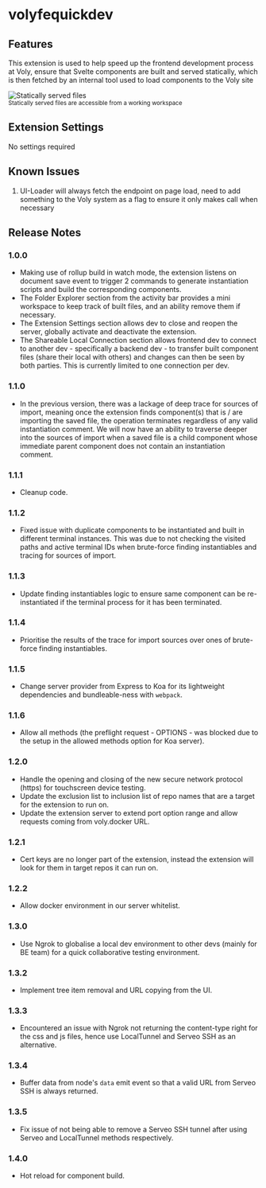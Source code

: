 # volyfequickdev

## Features

This extension is used to help speed up the frontend development process at Voly, ensure that Svelte components are built and served statically, which is then fetched by an internal tool used to load components to the Voly site

![Statically served files](https://ui.voly.co.uk/extension-media/volyfequickdev-treeview.png)
<br /><sup>Statically served files are accessible from a working workspace</sup>

## Extension Settings

No settings required

## Known Issues

1. UI-Loader will always fetch the endpoint on page load, need to add something to the Voly system as a flag to ensure it only makes call when necessary

## Release Notes

### 1.0.0

- Making use of rollup build in watch mode, the extension listens on document save event to trigger 2 commands to generate instantiation scripts and build the corresponding components.
- The Folder Explorer section from the activity bar provides a mini workspace to keep track of built files, and an ability remove them if necessary.
- The Extension Settings section allows dev to close and reopen the server, globally activate and deactivate the extension.
- The Shareable Local Connection section allows frontend dev to connect to another dev - specifically a backend dev - to transfer built component files (share their local with others) and changes can then be seen by both parties. This is currently limited to one connection per dev.

### 1.1.0
- In the previous version, there was a lackage of deep trace for sources of import, meaning once the extension finds component(s) that is / are importing the saved file, the operation terminates regardless of any valid instantiation comment. We will now have an ability to traverse deeper into the sources of import when a saved file is a child component whose immediate parent component does not contain an instantiation comment.

### 1.1.1
- Cleanup code.

### 1.1.2
- Fixed issue with duplicate components to be instantiated and built in different terminal instances. This was due to not checking the visited paths and active terminal IDs when brute-force finding instantiables and tracing for sources of import.

### 1.1.3
- Update finding instantiables logic to ensure same component can be re-instantiated if the terminal process for it has been terminated.

### 1.1.4
- Prioritise the results of the trace for import sources over ones of brute-force finding instantiables.

### 1.1.5
- Change server provider from Express to Koa for its lightweight dependencies and bundleable-ness with ```webpack```.

### 1.1.6
- Allow all methods (the preflight request - OPTIONS - was blocked due to the setup in the allowed methods option for Koa server).

### 1.2.0
- Handle the opening and closing of the new secure network protocol (https) for touchscreen device testing.
- Update the exclusion list to inclusion list of repo names that are a target for the extension to run on.
- Update the extension server to extend port option range and allow requests coming from voly.docker URL.

### 1.2.1
- Cert keys are no longer part of the extension, instead the extension will look for them in target repos it can run on.

### 1.2.2
- Allow docker environment in our server whitelist.

### 1.3.0
- Use Ngrok to globalise a local dev environment to other devs (mainly for BE team) for a quick collaborative testing environment.

### 1.3.2
- Implement tree item removal and URL copying from the UI.

### 1.3.3
- Encountered an issue with Ngrok not returning the content-type right for the css and js files, hence use LocalTunnel and Serveo SSH as an alternative.

### 1.3.4
- Buffer data from node's `data` emit event so that a valid URL from Serveo SSH is always returned.

### 1.3.5
- Fix issue of not being able to remove a Serveo SSH tunnel after using Serveo and LocalTunnel methods respectively.

### 1.4.0
- Hot reload for component build.

